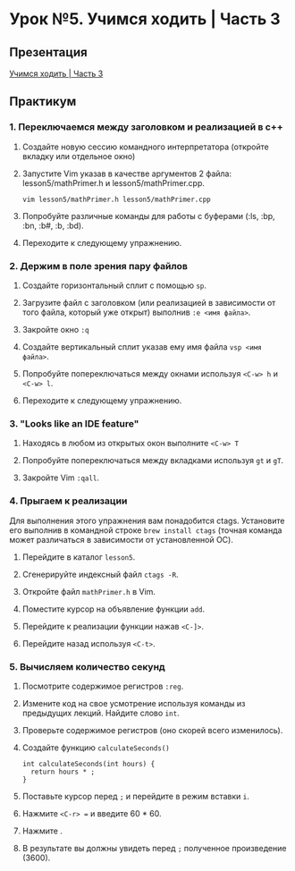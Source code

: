 # Урок №5. Учимся ходить | Часть 3

## Презентация

[Учимся ходить | Часть 3](https://www.dropbox.com/s/0zsykh58kffilts/%D0%A3%D1%87%D0%B8%D0%BC%D1%81%D1%8F%20%D1%85%D0%BE%D0%B4%D0%B8%D1%82%D1%8C%20%7C%20%D0%A7%D0%B0%D1%81%D1%82%D1%8C%203.pdf)

## Практикум

### 1. Переключаемся между заголовком и реализацией в c++

  1. Создайте новую сессию командного интерпретатора (откройте вкладку
     или отдельное окно)

  2. Запустите Vim указав в качестве аргументов 2 файла: lesson5/mathPrimer.h и
     lesson5/mathPrimer.cpp.

     ```
     vim lesson5/mathPrimer.h lesson5/mathPrimer.cpp
     ```

  3. Попробуйте различные команды для работы с буферами (:ls, :bp, :bn,
     :b#, :b, :bd).

  4. Переходите к следующему упражнению.

### 2. Держим в поле зрения пару файлов

  1. Создайте горизонтальный сплит с помощью `sp`.

  2. Загрузите файл с заголовком (или реализацией в зависимости от того
     файла, который уже открыт) выполнив `:e <имя файла>`.

  3. Закройте окно `:q`

  4. Создайте вертикальный сплит указав ему имя файла `vsp <имя
     файла>`.

  5. Попробуйте попереключаться между окнами используя `<C-w> h` и
     `<C-w> l`.

  6. Переходите к следующему упражнению.

### 3. "Looks like an IDE feature"

  1. Находясь в любом из открытых окон выполните `<С-w> T`

  2. Попробуйте попереключаться между вкладками используя `gt` и `gT`.

  3. Закройте Vim `:qall`.

### 4. Прыгаем к реализации

Для выполнения этого упражнения вам понадобится ctags. Установите его
выполнив в командной строке `brew install ctags` (точная команда может
различаться в зависимости от установленной ОС).

  1. Перейдите в каталог `lesson5`.

  2. Сгенерируйте индексный файл `ctags -R`.

  3. Откройте файл `mathPrimer.h` в Vim.

  4. Поместите курсор на объявление функции `add`.

  5. Перейдите к реализации функции нажав `<C-]>`.

  6. Перейдите назад используя `<C-t>`.

### 5. Вычисляем количество секунд

  1. Посмотрите содержимое регистров `:reg`.

  2. Измените код на свое усмотрение используя команды из предыдущих
     лекций. Найдите слово `int`.

  3. Проверьте содержимое регистров (оно скорей всего изменилось).

  4. Создайте функцию `calculateSeconds()`

     ```
     int calculateSeconds(int hours) {
       return hours * ;
     }
     ```

  5. Поставьте курсор перед `;` и перейдите в режим вставки `i`.

  6. Нажмите `<C-r> =` и введите 60 * 60.

  7. Нажмите <ENTER>.

  8. В результате вы должны увидеть перед `;` полученное произведение
     (3600).
